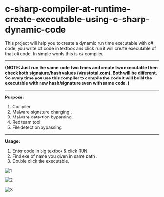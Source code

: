 # c-sharp-compiler-at-runtime-create-executable-using-c-sharp-dynamic-code
This project will help you to create a dynamic run time executable with c# code, you write c# code in textbox and click run it will create executable of that c# code. In simple words this is c# compiler.<hr>
**(NOTE: Just run the same code two times and create two executable then check both signature/hash values (virustotal.com). Both will be different. So every time you use this compiler to compile the code it will build the executable with new hash/signature even with same code. )**<hr>
<b>Purpose:</b>
<ol><li>Compiler </li>
  
  <li>Malware signature changing .</li>
<li>Malware detection bypassing.</li>
  <li>Red team tool.</li>
  <li>File detection bypassing.</li>
</ol><hr>
<b>Usage:</b>
<ol><li>Enter code in big textbox & click RUN. </li>
  
  <li>Find exe of name you given in same path .</li>
<li>Double click the executable.</li>
</ol>

![1](https://user-images.githubusercontent.com/83189731/127607968-e5a8ad3a-b08b-4d18-a5e6-32e588f68b8c.PNG)

![2](https://user-images.githubusercontent.com/83189731/127608001-8d18712f-8e45-4376-b1c1-82adced10a99.PNG)

![3](https://user-images.githubusercontent.com/83189731/127608006-117a37c2-0732-4b91-b6f2-183cde9571d7.PNG)
